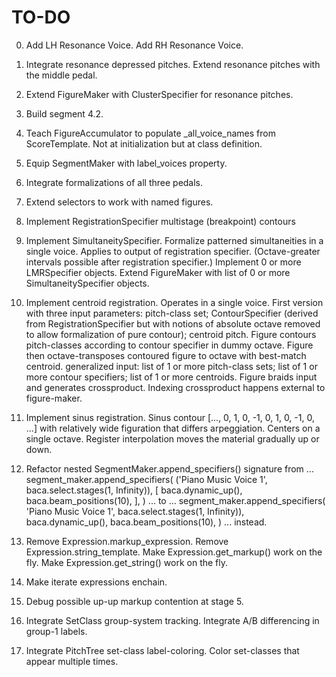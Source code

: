 TO-DO
=====

0.  Add LH Resonance Voice.
    Add RH Resonance Voice.

1.  Integrate resonance depressed pitches.
    Extend resonance pitches with the middle pedal.

2.  Extend FigureMaker with ClusterSpecifier for resonance pitches.

3.  Build segment 4.2.

4.  Teach FigureAccumulator to populate _all_voice_names from ScoreTemplate.
    Not at initialization but at class definition.

5.  Equip SegmentMaker with label_voices property.

6.  Integrate formalizations of all three pedals.

7.  Extend selectors to work with named figures.

8.  Implement RegistrationSpecifier multistage (breakpoint) contours

9.  Implement SimultaneitySpecifier.
    Formalize patterned simultaneities in a single voice.
    Applies to output of registration specifier.
    (Octave-greater intervals possible after registration specifier.)
    Implement 0 or more LMRSpecifier objects.
    Extend FigureMaker with list of 0 or more SimultaneitySpecifier objects.

10. Implement centroid registration. Operates in a single voice. First version
    with three input parameters: pitch-class set; ContourSpecifier (derived
    from RegistrationSpecifier but with notions of absolute octave removed to
    allow formalization of pure contour); centroid pitch. Figure contours
    pitch-classes according to contour specifier in dummy octave. Figure then
    octave-transposes contoured figure to octave with best-match centroid.
    generalized input: list of 1 or more pitch-class sets; list of 1 or more
    contour specifiers; list of 1 or more centroids. Figure braids input and
    generates crossproduct. Indexing crossproduct happens external to
    figure-maker.

11. Implement sinus registration. Sinus contour [..., 0, 1, 0, -1, 0, 1, 0, -1,
    0, ...] with relatively wide figuration that differs arpeggiation. Centers
    on a single octave. Register interpolation moves the material gradually up
    or down.

12. Refactor nested SegmentMaker.append_specifiers() signature from ...
        segment_maker.append_specifiers(
            ('Piano Music Voice 1', baca.select.stages(1, Infinity)),
            [
                baca.dynamic_up(),
                baca.beam_positions(10),
                ],
            )
    ... to ...
        segment_maker.append_specifiers(
            'Piano Music Voice 1',
            baca.select.stages(1, Infinity)),
            baca.dynamic_up(),
            baca.beam_positions(10),
            )
    ... instead.

13. Remove Expression.markup_expression.
    Remove Expression.string_template.
    Make Expression.get_markup() work on the fly.
    Make Expression.get_string() work on the fly.

14. Make iterate expressions enchain.

15. Debug possible up-up markup contention at stage 5.

16. Integrate SetClass group-system tracking.
    Integrate A/B differencing in group-1 labels.

17. Integrate PitchTree set-class label-coloring.
    Color set-classes that appear multiple times.

